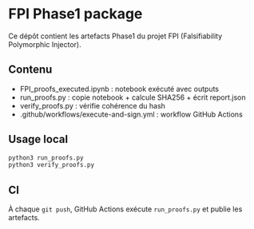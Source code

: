 # FPI Phase1 package

Ce dépôt contient les artefacts Phase1 du projet FPI (Falsifiability Polymorphic Injector).

## Contenu
- FPI_proofs_executed.ipynb : notebook exécuté avec outputs
- run_proofs.py : copie notebook + calcule SHA256 + écrit report.json
- verify_proofs.py : vérifie cohérence du hash
- .github/workflows/execute-and-sign.yml : workflow GitHub Actions

## Usage local
```bash
python3 run_proofs.py
python3 verify_proofs.py
```

## CI
À chaque `git push`, GitHub Actions exécute `run_proofs.py` et publie les artefacts.
